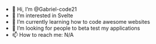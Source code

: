 - 👋 Hi, I’m @Gabriel-code21
- 👀 I’m interested in Svelte
- 🌱 I’m currently learning how to code awesome websites
- 💞️ I’m looking for people to beta test my applications
- 📫 How to reach me: N/A

<!---
Gabriel-code21/Gabriel-code21 is a ✨ special ✨ repository because its `README.md` (this file) appears on your GitHub profile.
You can click the Preview link to take a look at your changes.
--->
